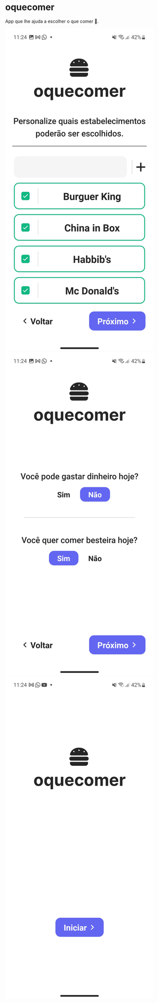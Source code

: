 # oquecomer

App que lhe ajuda a escolher o que comer 🥴.

![screenshot 1](screenshots/screenshot-1.jpg)
![screenshot 2](screenshots/screenshot-2.jpg)
![screenshot 3](screenshots/screenshot-3.jpg)
